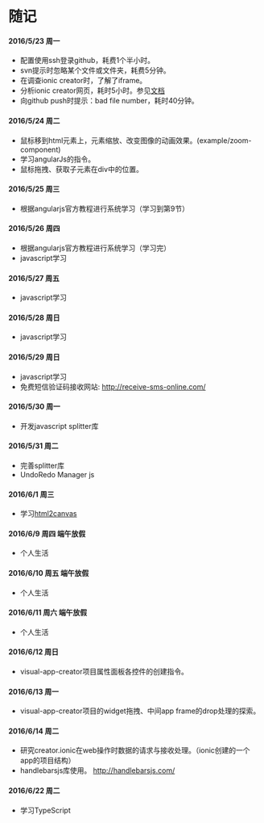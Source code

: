 # 随记

#### 2016/5/23 周一

- 配置使用ssh登录github，耗费1个半小时。
- svn提示时忽略某个文件或文件夹，耗费5分钟。
- 在调查ionic creator时，了解了iframe。
- 分析ionic creator网页，耗时5小时。参见[文档](../../../FingerWeb/blob/master/Doc/ionic_creator.md)
- 向github push时提示：bad file number，耗时40分钟。

#### 2016/5/24 周二
- 鼠标移到html元素上，元素缩放、改变图像的动画效果。(example/zoom-component)
- 学习angularJs的指令。
- 鼠标拖拽、获取子元素在div中的位置。


#### 2016/5/25 周三
- 根据angularjs官方教程进行系统学习（学习到第9节）

#### 2016/5/26 周四
- 根据angularjs官方教程进行系统学习（学习完）
- javascript学习

#### 2016/5/27 周五
- javascript学习

#### 2016/5/28 周日
- javascript学习

#### 2016/5/29 周日
- javascript学习
- 免费短信验证码接收网站: http://receive-sms-online.com/

#### 2016/5/30 周一
- 开发javascript splitter库

#### 2016/5/31 周二
- 完善splitter库
- UndoRedo Manager js

#### 2016/6/1 周三
- 学习[html2canvas](http://html2canvas.hertzen.com/)

#### 2016/6/9 周四 端午放假
- 个人生活

#### 2016/6/10 周五 端午放假
- 个人生活

#### 2016/6/11 周六 端午放假
- 个人生活

#### 2016/6/12 周日
- visual-app-creator项目属性面板各控件的创建指令。

#### 2016/6/13 周一
- visual-app-creator项目的widget拖拽、中间app frame的drop处理的探索。

#### 2016/6/14 周二
- 研究creator.ionic在web操作时数据的请求与接收处理。（ionic创建的一个app的项目结构）
- handlebarsjs库使用。 http://handlebarsjs.com/

#### 2016/6/22 周二
- 学习TypeScript
